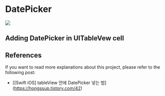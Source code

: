 # DatePicker

<img src = “https://user-images.githubusercontent.com/54879476/111451609-f4dc1a00-8754-11eb-81e8-8ee36431a03a.PNG” width=“320”>

## Adding DatePicker in UITableVew cell 

## References

If you want to read more explanations about this project, please refer to the following post:
- [[Swift iOS] tableView 안에 DatePicker 넣는 법] (https://hongssup.tistory.com/42)
